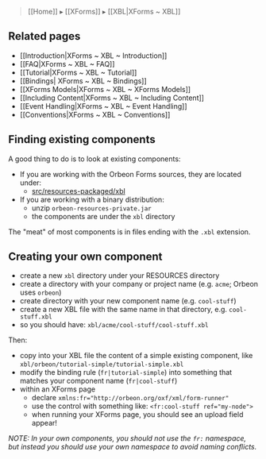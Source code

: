 > [[Home]] ▸ [[XForms]] ▸ [[XBL|XForms ~ XBL]]

## Related pages

- [[Introduction|XForms ~ XBL ~ Introduction]]
- [[FAQ|XForms ~ XBL ~ FAQ]]
- [[Tutorial|XForms ~ XBL ~ Tutorial]]
- [[Bindings| XForms ~ XBL ~ Bindings]]
- [[XForms Models|XForms ~ XBL ~ XForms Models]]
- [[Including Content|XForms ~ XBL ~ Including Content]]
- [[Event Handling|XForms ~ XBL ~ Event Handling]]
- [[Conventions|XForms ~ XBL ~ Conventions]]

## Finding existing components

A good thing to do is to look at existing components:

* If you are working with the Orbeon Forms sources, they are located under:
    * [src/resources-packaged/xbl](https://github.com/orbeon/orbeon-forms/tree/master/src/resources-packaged/xbl)
* If you are working with a binary distribution:
    * unzip `orbeon-resources-private.jar`
    * the components are under the `xbl` directory

The "meat" of most components is in files ending with the `.xbl` extension.

## Creating your own component

* create a new `xbl` directory under your RESOURCES directory
* create a directory with your company or project name (e.g. `acme`; Orbeon uses `orbeon`)
* create directory with your new component name (e.g. `cool-stuff`)
* create a new XBL file with the same name in that directory, e.g. `cool-stuff.xbl`
* so you should have: `xbl/acme/cool-stuff/cool-stuff.xbl`

Then:

* copy into your XBL file the content of a simple existing component, like `xbl/orbeon/tutorial-simple/tutorial-simple.xbl`
* modify the binding rule (`fr|tutorial-simple`) into something that matches your component name (`fr|cool-stuff`)
* within an XForms page
    * declare `xmlns:fr="http://orbeon.org/oxf/xml/form-runner"`
    * use the control with something like: `<fr:cool-stuff ref="my-node">`
    * when running your XForms page, you should see an upload field appear!

_NOTE: In your own components, you should not use the `fr:` namespace, but instead you should use your own namespace to avoid naming conflicts._